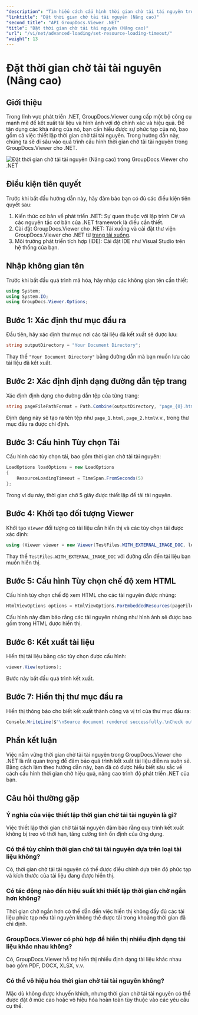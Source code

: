 ```yaml
---
"description": "Tìm hiểu cách cấu hình thời gian chờ tải tài nguyên trong GroupDocs.Viewer cho .NET một cách hiệu quả. Làm chủ việc kết xuất tài liệu với độ chính xác và ổn định."
"linktitle": "Đặt thời gian chờ tải tài nguyên (Nâng cao)"
"second_title": "API GroupDocs.Viewer .NET"
"title": "Đặt thời gian chờ tải tài nguyên (Nâng cao)"
"url": "/vi/net/advanced-loading/set-resource-loading-timeout/"
"weight": 13
---
```


# Đặt thời gian chờ tải tài nguyên (Nâng cao)

## Giới thiệu
Trong lĩnh vực phát triển .NET, GroupDocs.Viewer cung cấp một bộ công cụ mạnh mẽ để kết xuất tài liệu và hình ảnh với độ chính xác và hiệu quả. Để tận dụng các khả năng của nó, bạn cần hiểu được sự phức tạp của nó, bao gồm cả việc thiết lập thời gian chờ tải tài nguyên. Trong hướng dẫn này, chúng ta sẽ đi sâu vào quá trình cấu hình thời gian chờ tải tài nguyên trong GroupDocs.Viewer cho .NET.

![Đặt thời gian chờ tải tài nguyên (Nâng cao) trong GroupDocs.Viewer cho .NET](/viewer/advanced-loading/set-resource-loading-timeout-img.png)

## Điều kiện tiên quyết
Trước khi bắt đầu hướng dẫn này, hãy đảm bảo bạn có đủ các điều kiện tiên quyết sau:
1. Kiến thức cơ bản về phát triển .NET: Sự quen thuộc với lập trình C# và các nguyên tắc cơ bản của .NET framework là điều cần thiết.
2. Cài đặt GroupDocs.Viewer cho .NET: Tải xuống và cài đặt thư viện GroupDocs.Viewer cho .NET từ [trang tải xuống](https://releases.groupdocs.com/viewer/net/).
3. Môi trường phát triển tích hợp (IDE): Cài đặt IDE như Visual Studio trên hệ thống của bạn.

## Nhập không gian tên
Trước khi bắt đầu quá trình mã hóa, hãy nhập các không gian tên cần thiết:
```csharp
using System;
using System.IO;
using GroupDocs.Viewer.Options;
```

## Bước 1: Xác định thư mục đầu ra
Đầu tiên, hãy xác định thư mục nơi các tài liệu đã kết xuất sẽ được lưu:
```csharp
string outputDirectory = "Your Document Directory";
```
Thay thế `"Your Document Directory"` bằng đường dẫn mà bạn muốn lưu các tài liệu đã kết xuất.
## Bước 2: Xác định định dạng đường dẫn tệp trang
Xác định định dạng cho đường dẫn tệp của từng trang:
```csharp
string pageFilePathFormat = Path.Combine(outputDirectory, "page_{0}.html");
```
Định dạng này sẽ tạo ra tên tệp như `page_1.html`, `page_2.html`v.v., trong thư mục đầu ra được chỉ định.
## Bước 3: Cấu hình Tùy chọn Tải
Cấu hình các tùy chọn tải, bao gồm thời gian chờ tải tài nguyên:
```csharp
LoadOptions loadOptions = new LoadOptions
{
    ResourceLoadingTimeout = TimeSpan.FromSeconds(5)
};
```
Trong ví dụ này, thời gian chờ 5 giây được thiết lập để tải tài nguyên.
## Bước 4: Khởi tạo đối tượng Viewer
Khởi tạo `Viewer` đối tượng có tài liệu cần hiển thị và các tùy chọn tải được xác định:
```csharp
using (Viewer viewer = new Viewer(TestFiles.WITH_EXTERNAL_IMAGE_DOC, loadOptions))
```
Thay thế `TestFiles.WITH_EXTERNAL_IMAGE_DOC` với đường dẫn đến tài liệu bạn muốn hiển thị.
## Bước 5: Cấu hình Tùy chọn chế độ xem HTML
Cấu hình tùy chọn chế độ xem HTML cho các tài nguyên được nhúng:
```csharp
HtmlViewOptions options = HtmlViewOptions.ForEmbeddedResources(pageFilePathFormat);
```
Cấu hình này đảm bảo rằng các tài nguyên nhúng như hình ảnh sẽ được bao gồm trong HTML được hiển thị.
## Bước 6: Kết xuất tài liệu
Hiển thị tài liệu bằng các tùy chọn được cấu hình:
```csharp
viewer.View(options);
```
Bước này bắt đầu quá trình kết xuất.
## Bước 7: Hiển thị thư mục đầu ra
Hiển thị thông báo cho biết kết xuất thành công và vị trí của thư mục đầu ra:
```csharp
Console.WriteLine($"\nSource document rendered successfully.\nCheck output in {outputDirectory}.");
```

## Phần kết luận
Việc nắm vững thời gian chờ tải tài nguyên trong GroupDocs.Viewer cho .NET là rất quan trọng để đảm bảo quá trình kết xuất tài liệu diễn ra suôn sẻ. Bằng cách làm theo hướng dẫn này, bạn đã có được hiểu biết sâu sắc về cách cấu hình thời gian chờ hiệu quả, nâng cao trình độ phát triển .NET của bạn.
## Câu hỏi thường gặp
### Ý nghĩa của việc thiết lập thời gian chờ tải tài nguyên là gì?
Việc thiết lập thời gian chờ tải tài nguyên đảm bảo rằng quy trình kết xuất không bị treo vô thời hạn, tăng cường tính ổn định của ứng dụng.
### Có thể tùy chỉnh thời gian chờ tải tài nguyên dựa trên loại tài liệu không?
Có, thời gian chờ tải tài nguyên có thể được điều chỉnh dựa trên độ phức tạp và kích thước của tài liệu đang được hiển thị.
### Có tác động nào đến hiệu suất khi thiết lập thời gian chờ ngắn hơn không?
Thời gian chờ ngắn hơn có thể dẫn đến việc hiển thị không đầy đủ các tài liệu phức tạp nếu tài nguyên không thể được tải trong khoảng thời gian đã chỉ định.
### GroupDocs.Viewer có phù hợp để hiển thị nhiều định dạng tài liệu khác nhau không?
Có, GroupDocs.Viewer hỗ trợ hiển thị nhiều định dạng tài liệu khác nhau bao gồm PDF, DOCX, XLSX, v.v.
### Có thể vô hiệu hóa thời gian chờ tải tài nguyên không?
Mặc dù không được khuyến khích, nhưng thời gian chờ tải tài nguyên có thể được đặt ở mức cao hoặc vô hiệu hóa hoàn toàn tùy thuộc vào các yêu cầu cụ thể.